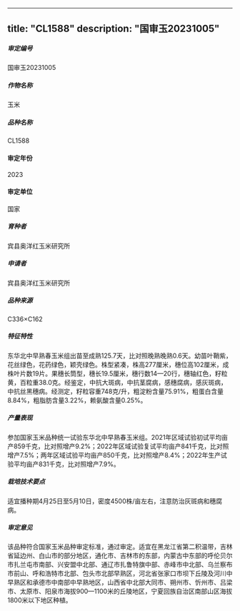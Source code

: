 
---
title: "CL1588"
description: "国审玉20231005"
---
##### 审定编号 
国审玉20231005

##### 作物名称
玉米

##### 品种名称
CL1588

#### 审定年份
2023	

#### 审定单位
国家

##### 育种者
宾县奥洋红玉米研究所

##### 申请者
宾县奥洋红玉米研究所

##### 品种来源
C336×C162

##### 特征特性
东华北中早熟春玉米组出苗至成熟125.7天，比对照晚熟晚熟0.6天。幼苗叶鞘紫，花丝绿色，花药绿色，颖壳绿色。株型紧凑，株高277厘米，穗位高102厘米，成株叶片数19片。果穗长筒型，穗长19.5厘米，穗行数14—20行，穗轴红色，籽粒黄，百粒重38.0克。经鉴定，中抗大斑病，中抗茎腐病，感穗腐病，感灰斑病，中抗丝黑穗病。经测定，籽粒容重748克/升，粗淀粉含量75.91%，粗蛋白含量8.84%，粗脂肪含量3.22%，赖氨酸含量0.25%。

##### 产量表现
参加国家玉米品种统一试验东华北中早熟春玉米组。2021年区域试验初试平均亩产859千克，比对照增产9.2%；2022年区域试验复试平均亩产841千克，比对照增产7.5%；两年区域试验平均亩产850千克，比对照增产8.4%；2022年生产试验平均亩产831千克，比对照增产7.9%。

##### 栽培技术要点
适宜播种期4月25日至5月10日，密度4500株/亩左右，注意防治灰斑病和穗腐病。

##### 审定意见
该品种符合国家玉米品种审定标准，通过审定。适宜在黑龙江省第二积温带，吉林省延边州、白山市的部分地区，通化市、吉林市的东部，内蒙古中东部的呼伦贝尔市扎兰屯市南部、兴安盟中北部、通辽市扎鲁特旗中部、赤峰市中北部、乌兰察布市前山、呼和浩特市北部、包头市北部早熟区，河北省张家口市坝下丘陵及河川中早熟区和承德市中南部中早熟地区，山西省中北部大同市、朔州市、忻州市、吕梁市、太原市、阳泉市海拔900—1100米的丘陵地区，宁夏回族自治区南部山区海拔1800米以下地区种植。


